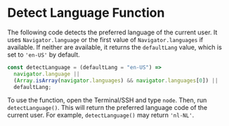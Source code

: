 # Detect Language Function

The following code detects the preferred language of the current user. It uses `Navigator.language` or the first value of `Navigator.languages` if available. If neither are available, it returns the `defaultLang` value, which is set to `'en-US'` by default.

```js
const detectLanguage = (defaultLang = "en-US") =>
  navigator.language ||
  (Array.isArray(navigator.languages) && navigator.languages[0]) ||
  defaultLang;
```

To use the function, open the Terminal/SSH and type `node`. Then, run `detectLanguage()`. This will return the preferred language code of the current user. For example, `detectLanguage()` may return `'nl-NL'`.
